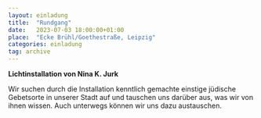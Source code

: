 ```yaml
---
layout: einladung
title:  "Rundgang"
date:   2023-07-03 18:00:00+01:00
place:  "Ecke Brühl/Goethestraße, Leipzig"
categories: einladung
tag: archive
---
```


**Lichtinstallation von Nina K. Jurk**

Wir suchen durch die Installation kenntlich gemachte einstige jüdische Gebetsorte in unserer Stadt auf und tauschen uns darüber aus, was wir von ihnen wissen.
Auch unterwegs können wir uns dazu austauschen.
